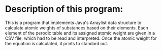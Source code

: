 # Description of this program:
This is a program that implements Java's Arraylist data structure to calculate atomic weights of substances based on their elements. Each element of the perodic table and its assigned atomic weight are given in a CSV file, which had to be read and interpreted. Once the atomic weight for the equation is calculated, it prints to standard out.
